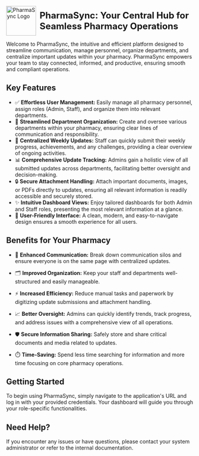 <p align="left" style="display: flex; align-items: center; gap: 10px;">
    <img src="public/Images/logo.png" alt="PharmaSync Logo" width="80">
    <strong style="font-size: 24px;">PharmaSync: Your Central Hub for Seamless Pharmacy Operations</strong>
</p>

Welcome to PharmaSync, the intuitive and efficient platform designed to streamline communication, manage personnel, organize departments, and centralize important updates within your pharmacy. PharmaSync empowers your team to stay connected, informed, and productive, ensuring smooth and compliant operations.

## Key Features

*   ✅ **Effortless User Management:** Easily manage all pharmacy personnel, assign roles (Admin, Staff), and organize them into relevant departments.
*   🏢 **Streamlined Department Organization:** Create and oversee various departments within your pharmacy, ensuring clear lines of communication and responsibility.
*   📝 **Centralized Weekly Updates:** Staff can quickly submit their weekly progress, achievements, and any challenges, providing a clear overview of ongoing activities.
*   📊 **Comprehensive Update Tracking:** Admins gain a holistic view of all submitted updates across departments, facilitating better oversight and decision-making.
*   🔒 **Secure Attachment Handling:** Attach important documents, images, or PDFs directly to updates, ensuring all relevant information is readily accessible and securely stored.
*   ✨ **Intuitive Dashboard Views:** Enjoy tailored dashboards for both Admin and Staff roles, presenting the most relevant information at a glance.
*   🚀 **User-Friendly Interface:** A clean, modern, and easy-to-navigate design ensures a smooth experience for all users.

## Benefits for Your Pharmacy

*   💬 **Enhanced Communication:** Break down communication silos and ensure everyone is on the same page with centralized updates.
*   🗂️ **Improved Organization:** Keep your staff and departments well-structured and easily manageable.

*   ⚡ **Increased Efficiency:** Reduce manual tasks and paperwork by digitizing update submissions and attachment handling.
*   📈 **Better Oversight:** Admins can quickly identify trends, track progress, and address issues with a comprehensive view of all operations.
*   🛡️ **Secure Information Sharing:** Safely store and share critical documents and media related to updates.
*   ⏱️ **Time-Saving:** Spend less time searching for information and more time focusing on core pharmacy operations.

## Getting Started

To begin using PharmaSync, simply navigate to the application's URL and log in with your provided credentials. Your dashboard will guide you through your role-specific functionalities.

## Need Help?

If you encounter any issues or have questions, please contact your system administrator or refer to the internal documentation.
